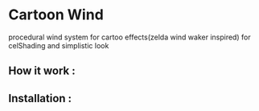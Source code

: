 # Cartoon Wind
procedural wind system for cartoo effects(zelda wind waker inspired) for celShading and simplistic look


## How it work :




## Installation :
